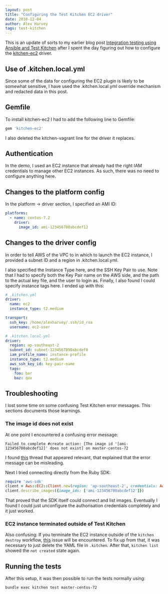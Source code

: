 ```yaml
---
layout: post
title: "Configuring the Test Kitchen EC2 driver"
date: 2018-12-04
author: Alex Harvey
tags: test-kitchen
---
```


This is an update of sorts to my earlier blog post [Integration testing using Ansible and Test Kitchen](https://alexharv074.github.io/2016/06/13/integration-testing-using-ansible-and-test-kitchen.html) after I spent the day figuring out how to configure the [kitchen-ec2](https://github.com/test-kitchen/kitchen-ec2) driver.

## Use of .kitchen.local.yml

Since some of the data for configuring the EC2 plugin is likely to be somewhat sensitive, I have used the .kitchen.local.yml override mechanism and redacted data in this post.

## Gemfile

To install kitchen-ec2 I had to add the following line to Gemfile:

```ruby
gem 'kitchen-ec2'
```

I also deleted the kitchen-vagrant line for the driver it replaces.

## Authentication

In the demo, I used an EC2 instance that already had the right IAM credentials to manage other EC2 instances. As such, there was no need to configure anything here.

## Changes to the platform config

In the platform -> driver section, I specified an AMI ID:

```yaml
platforms:
  - name: centos-7.2
    driver:
      image_id: ami-123456780abcdef12
```

## Changes to the driver config

In order to tell AWS of the VPC to in which to launch the EC2 instance, I provided a subnet ID and a region in .kitchen.local.yml.

I also specified the Instance Type here, and the SSH Key Pair to use. Note that I had to specify both the Key Pair name on the AWS side, and the path to the actual key file, and the user to login as. Finally, I also found I could specify instance tags here. I ended up with this:

```yaml
# .kitchen.yml
driver:
  name: ec2
  instance_type: t2.medium

transport:
  ssh_key: /home/alexharvey/.ssh/id_rsa
  username: ec2-user
```

```yaml
# .kitchen.local.yml
driver:
  region: ap-southeast-2
  subnet_id: subnet-1234567890abcdef0
  iam_profile_name: instance-profile
  instance_type: t2.medium
  aws_ssh_key_id: key-pair-name
  tags:
    foo: bar
    baz: qux
```

## Troubleshooting

I lost some time on some confusing Test Kitchen error messages. This sections documents those learnings.

### The image id does not exist

At one point I encountered a confusing error message:

```text
Failed to complete #create action: [The image id '[ami-123456780abcdef12]' does not exist] on master-centos-72
```

I found [this](https://github.com/test-kitchen/kitchen-ec2/issues/230) thread that appeared relevant, that explained that the error message can be misleading.

Next I tried connecting directly from the Ruby SDK:

```ruby
require 'aws-sdk'
client = Aws::EC2::Client.new(region: 'ap-southeast-2', credentials: Aws::InstanceProfileCredentials.new)
client.describe_images({image_ids: ['ami-123456780abcdef12']})
```

That proved that the SDK itself could connect and list images.
Eventually I found I could just unconfigure the authorisation credentials completely and it just worked.

### EC2 instance terminated outside of Test Kitchen

Also confusing: If you terminate the EC2 instance outside of the `kitchen destroy` workflow, [this](https://github.com/test-kitchen/test-kitchen/issues/796) issue will be encountered. To fix up from that, it was necessary to just delete the YAML file in `.kitchen`. After that, `kitchen list` showed the `not created` state again.

## Running the tests

After this setup, it was then possible to run the tests normally using:

```text
bundle exec kitchen test master-centos-72
```

